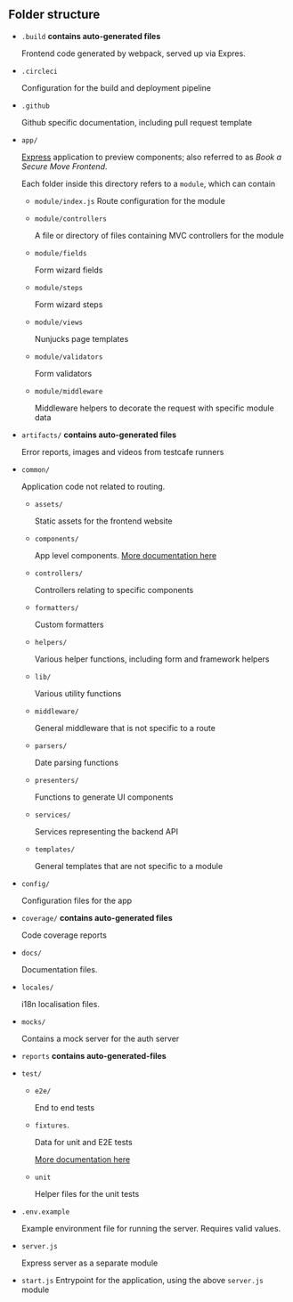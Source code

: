 ## Folder structure

- `.build` **contains auto-generated files**

  Frontend code generated by webpack, served up via Expres.

- `.circleci`

  Configuration for the build and deployment pipeline

- `.github`

  Github specific documentation, including pull request template

- `app/`

  [Express](https://github.com/expressjs/express) application to preview components; also referred to as _Book a Secure Move Frontend_.

  Each folder inside this directory refers to a `module`, which can contain

  - `module/index.js`
    Route configuration for the module
  - `module/controllers`

    A file or directory of files containing MVC controllers for the module

  - `module/fields`

    Form wizard fields

  - `module/steps`

    Form wizard steps

  - `module/views`

    Nunjucks page templates

  - `module/validators`

    Form validators

  - `module/middleware`

    Middleware helpers to decorate the request with specific module data

- `artifacts/` **contains auto-generated files**

  Error reports, images and videos from testcafe runners

- `common/`

  Application code not related to routing.

  - `assets/`

    Static assets for the frontend website

  - `components/`

    App level components. [More documentation here](../common/components/README.md)

  - `controllers/`

    Controllers relating to specific components

  - `formatters/`

    Custom formatters

  - `helpers/`

    Various helper functions, including form and framework helpers

  - `lib/`

    Various utility functions

  - `middleware/`

    General middleware that is not specific to a route

  - `parsers/`

    Date parsing functions

  - `presenters/`

    Functions to generate UI components

  - `services/`

    Services representing the backend API

  - `templates/`

    General templates that are not specific to a module

- `config/`

  Configuration files for the app

- `coverage/` **contains auto-generated files**

  Code coverage reports

- `docs/`

  Documentation files.

- `locales/`

  i18n localisation files.

- `mocks/`

  Contains a mock server for the auth server

- `reports` **contains auto-generated-files**

- `test/`

  - `e2e/`

    End to end tests

  - `fixtures`.

    Data for unit and E2E tests

    [More documentation here](../test/fixtures/api-client/README.md)

  - `unit`

    Helper files for the unit tests

- `.env.example`

  Example environment file for running the server. Requires valid values.

- `server.js`

  Express server as a separate module

- `start.js`
  Entrypoint for the application, using the above `server.js` module

